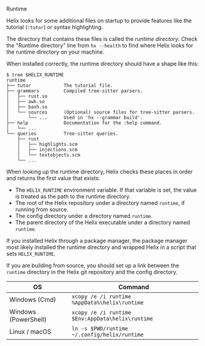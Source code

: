 Runtime

Helix looks for some additional files on startup to provide features
like the tutorial (`:tutor`) or syntax highlighting.

The directory that contains these files is called the _runtime
directory_. Check the "Runtime directory" line from `hx --health` to
find where Helix looks for the runtime directory on your machine.

When installed correctly, the runtime directory should have a shape
like this:

```
$ tree $HELIX_RUNTIME
runtime
├── tutor            The tutorial file.
├── grammars         Compiled tree-sitter parsers.
│   ├── rust.so
│   ├── awk.so
│   ├── bash.so
│   └── sources      (Optional) source files for tree-sitter parsers.
│       └── ...      Used in 'hx --grammar build'.
├── help             Documentation for the :help command.
│   └── ...
└── queries          Tree-sitter queries.
    ├── rust
    │   ├── highlights.scm
    │   ├── injections.scm
    │   └── textobjects.scm
    └── ...
```

When looking up the runtime directory, Helix checks these places in
order and returns the first value that exists:

* The `HELIX_RUNTIME` environment variable. If that variable is set,
  the value is treated as the path to the runtime directory.
* The root of the Helix repository under a directory named `runtime`,
  if running from source.
* The config directory under a directory named `runtime`.
* The parent directory of the Helix executable under a directory
  named `runtime`.

If you installed Helix through a package manager, the package manager
most likely installed the runtime directory and wrapped Helix in a
script that sets `HELIX_RUNTIME`.

If you are building from source, you should set up a link between
the `runtime` directory in the Helix git repository and the config
directory.

| OS                   | Command                                          |
| -------------------- | ------------------------------------------------ |
| Windows (Cmd)        | `xcopy /e /i runtime %AppData%\helix\runtime`    |
| Windows (PowerShell) | `xcopy /e /i runtime $Env:AppData\helix\runtime` |
| Linux / macOS        | `ln -s $PWD/runtime ~/.config/helix/runtime`     |

